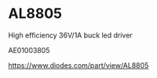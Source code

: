 # AL8805
High efficiency 36V/1A buck led driver

AE01003805

https://www.diodes.com/part/view/AL8805
